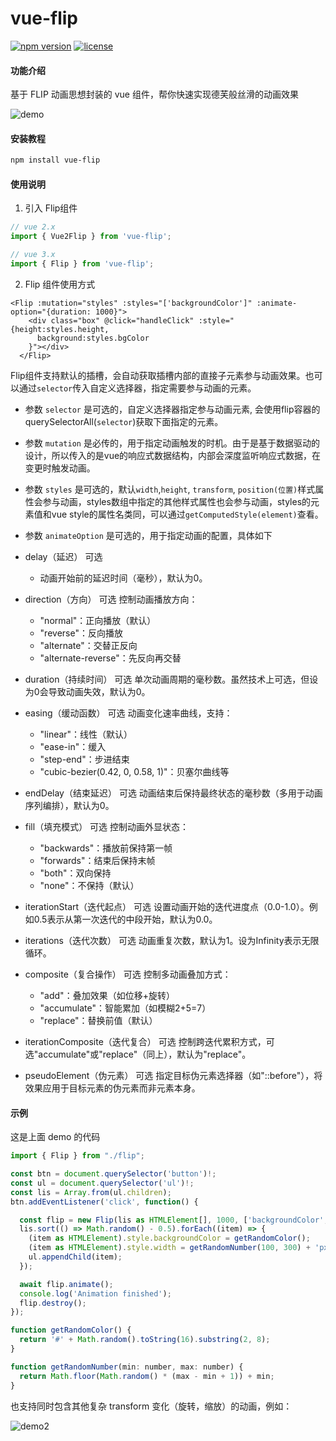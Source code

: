 # vue-flip
[![npm version](https://img.shields.io/npm/v/vue-flip)](https://www.npmjs.com/package/vue-flip)
[![license](https://img.shields.io/npm/l/vue-flip)](https://github.com/your-repo/vue-flip/blob/main/LICENSE)

#### 功能介绍
基于 FLIP 动画思想封装的 vue 组件，帮你快速实现德芙般丝滑的动画效果

![demo](https://raw.githubusercontent.com/qianyuanjia/vue-flip/refs/heads/main/src/assets/demo1.gif)

#### 安装教程

```bash
npm install vue-flip
```

#### 使用说明

1.  引入 Flip组件

```js
// vue 2.x
import { Vue2Flip } from 'vue-flip';

// vue 3.x
import { Flip } from 'vue-flip';
```

2.  Flip 组件使用方式

```vue
<Flip :mutation="styles" :styles="['backgroundColor']" :animate-option="{duration: 1000}">
    <div class="box" @click="handleClick" :style="{height:styles.height,
      background:styles.bgColor
    }"></div>
  </Flip>
```
Flip组件支持默认的插槽，会自动获取插槽内部的直接子元素参与动画效果。也可以通过`selector`传入自定义选择器，指定需要参与动画的元素。
- 参数 `selector` 是可选的，自定义选择器指定参与动画元素, 会使用flip容器的querySelectorAll(`selector`)获取下面指定的元素。
- 参数 `mutation` 是必传的，用于指定动画触发的时机。由于是基于数据驱动的设计，所以传入的是vue的响应式数据结构，内部会深度监听响应式数据，在变更时触发动画。
- 参数 `styles` 是可选的，默认`width`,`height`, `transform`, `position(位置)`样式属性会参与动画，styles数组中指定的其他样式属性也会参与动画，styles的元素值和vue style的属性名类同，可以通过`getComputedStyle(element)`查看。
- 参数 `animateOption` 是可选的，用于指定动画的配置，具体如下
- delay（延迟） 可选
    - 动画开始前的延迟时间（毫秒），默认为0。

- direction（方向） 可选
    控制动画播放方向：
    - "normal"：正向播放（默认）
    - "reverse"：反向播放
    - "alternate"：交替正反向
    - "alternate-reverse"：先反向再交替

- duration（持续时间） 可选
    单次动画周期的毫秒数。虽然技术上可选，但设为0会导致动画失效，默认为0。

- easing（缓动函数） 可选
    动画变化速率曲线，支持：
    - "linear"：线性（默认）
    - "ease-in"：缓入
    - "step-end"：步进结束
    - "cubic-bezier(0.42, 0, 0.58, 1)"：贝塞尔曲线等

- endDelay（结束延迟） 可选
    动画结束后保持最终状态的毫秒数（多用于动画序列编排），默认为0。

- fill（填充模式） 可选
    控制动画外显状态：
    - "backwards"：播放前保持第一帧
    - "forwards"：结束后保持末帧
    - "both"：双向保持
    - "none"：不保持（默认）

- iterationStart（迭代起点） 可选
设置动画开始的迭代进度点（0.0-1.0）。例如0.5表示从第一次迭代的中段开始，默认为0.0。

- iterations（迭代次数） 可选
动画重复次数，默认为1。设为Infinity表示无限循环。

- composite（复合操作） 可选
控制多动画叠加方式：
    - "add"：叠加效果（如位移+旋转）
    - "accumulate"：智能累加（如模糊2+5=7）
    - "replace"：替换前值（默认）

- iterationComposite（迭代复合） 可选
控制跨迭代累积方式，可选"accumulate"或"replace"（同上），默认为"replace"。

- pseudoElement（伪元素） 可选
指定目标伪元素选择器（如"::before"），将效果应用于目标元素的伪元素而非元素本身。


#### 示例

这是上面 demo 的代码

```js
import { Flip } from "./flip";

const btn = document.querySelector('button')!;
const ul = document.querySelector('ul')!;
const lis = Array.from(ul.children);
btn.addEventListener('click', function() {

  const flip = new Flip(lis as HTMLElement[], 1000, ['backgroundColor', 'width']);
  lis.sort(() => Math.random() - 0.5).forEach((item) => {
    (item as HTMLElement).style.backgroundColor = getRandomColor();
    (item as HTMLElement).style.width = getRandomNumber(100, 300) + 'px';
    ul.appendChild(item);
  });

  await flip.animate();
  console.log('Animation finished');
  flip.destroy();
});

function getRandomColor() {
  return '#' + Math.random().toString(16).substring(2, 8);
}

function getRandomNumber(min: number, max: number) {
  return Math.floor(Math.random() * (max - min + 1)) + min;
}
```

也支持同时包含其他复杂 transform 变化（旋转，缩放）的动画，例如：

![demo2](./demo2.gif)
